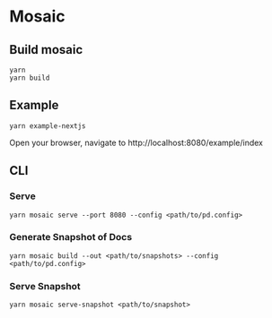 # Mosaic

## Build mosaic

```
yarn
yarn build
```

## Example

`yarn example-nextjs`

Open your browser, navigate to http://localhost:8080/example/index

## CLI

### Serve

`yarn mosaic serve --port 8080 --config <path/to/pd.config>`

### Generate Snapshot of Docs

`yarn mosaic build --out <path/to/snapshots> --config <path/to/pd.config>`

### Serve Snapshot

`yarn mosaic serve-snapshot <path/to/snapshot>`
